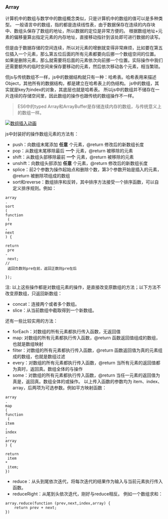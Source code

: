 ### Array

计算机中的数组与数学中的数组概念类似，只是计算机中的数组的值可以是多种类型。 一般语言中的数组，指的都是连续线性表，由于数据保存在连续的内存块中、数组头保存了数组的地址，所以数据的定位是非常方便的。 根据数组地址+元素的偏移量算出指定元素的内存地址，直接移动指针到该处即可进行数据的读写。

但是由于数据存储的空间连续，所以对元素的增删就变得非常麻烦，比如要在第五位插入一个元素，那么第五位后面的所有元素都要向后挪一个数组空间的位置。 如果是删除元素，那么就需要将后面的元素依次向前挪一个位置。实际操作中我们还需要额外的临时空间来保存要移动的元素，然后依次移动各个元素，相当繁琐。

但js与传统数组不一样，js中的数据结构就只有一种：哈希表。哈希表用来描述Object，其他所有的数据结构，都是建立在哈希表上的伪结构。 js中的数组，其实就是key为index的对象，其底层也就是哈希表。 所以js中的数组并不储存在一片连续的存储空间里，因此数组的操作也跟传统的数组操作不一样。

> ES6中的typed Array和ArrayBuffer是存储连续内存的数组，与传统意义上的数组一样。

[![](https://github.com/qieguo2016/algorithm/raw/master/resource/Array001.png "数组插入动画")](https://github.com/qieguo2016/algorithm/blob/master/resource/Array001.png)

js中封装好的操作数组元素的方法有：

* push：向数组末尾添加
  **任意**
  个元素，@return 修改后的新数组长度
* pop：从数组末尾移除最后
  **一个**
  元素，@return 被移除的元素
* shift：从数组头部移除最前
  **一个**
  元素，@return 被移除的元素
* unshift：向数组头部添加
  **任意**
  个元素，@return 修改后的新数组长度
* splice：前2个参数为操作起始点和删除个数，第3个参数开始是插入的元素，@return 被删除项组成的数组
* sort和reverse：数组排序和反转，其中排序方法接受一个排序函数，可以自定义排序规则。例如：

```
array
.
sort
(
function
 (
pre
, 
next
) {
   
return
 pre 
-
 next; 
//
 返回负数则pre在前，返回正数则pre在后 

});
```

注: 以上这些操作都是对数组元素的操作，是直接改变原数组的方法；以下方法不改变原数组，只返回新数组：

* concat：连接两个或者多个数组。
* slice：从当前数组中截取得到一个新数组。

还有一些比较实用的方法：

* forEach：对数组的所有元素都执行传入函数，无返回值
* map: 对数组的所有元素都执行传入函数，@return 函数返回值组成的数组，也就是数组映射
* filter：对数组的所有元素都执行传入函数，@return 函数返回值为真的元素组成的数组，也就是数组过滤
* every：对数组的所有元素都执行传入函数，@return 当所有元素的返回值都为真时，返回真。数组全体的与操作
* some：对数组的所有元素都执行传入函数，@return 当任一元素的返回值为真是，返回真。数组全体的或操作。 以上传入函数的参数均为 item、index、array，后两项为可选参数。例如平方映射函数：

```
array
.
map
(
function
 (
item
,
index
,
array
) {
  
return
 item 
*
 item;
})
```

* reduce：从头到尾依次迭代，将每次迭代的结果作为输入与当前元素执行传入函数。
* reduceRight：从尾到头依次迭代，刚好与reduce相反。 例如一个数组求和：

```
array.reduce(function (prev,next,index,array) {
    return prev + next;
})
```



